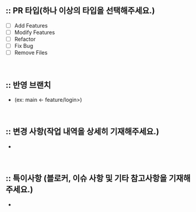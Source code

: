 ## :: PR 타입(하나 이상의 타입을 선택해주세요.)

- [ ] Add Features
- [ ] Modify Features
- [ ] Refactor
- [ ] Fix Bug
- [ ] Remove Files

<br />

## :: 반영 브랜치
- (ex: main <- feature/login>)

<br />

## :: 변경 사항(작업 내역을 상세히 기재해주세요.)
-

<br />

## :: 특이사항 (블로커, 이슈 사항 및 기타 참고사항을 기재해주세요.)
-
